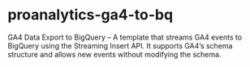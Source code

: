 # proanalytics-ga4-to-bq
GA4 Data Export to BigQuery – A template that streams GA4 events to BigQuery using the Streaming Insert API. It supports GA4’s schema structure and allows new events without modifying the schema.
